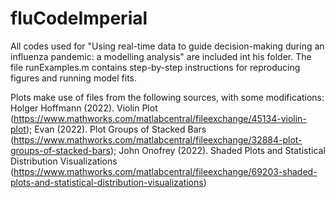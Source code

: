 # fluCodeImperial
All codes used for "Using real-time data to guide decision-making during an influenza pandemic: a modelling analysis" are included int his folder. The file runExamples.m contains step-by-step instructions for reproducing figures and running model fits.

Plots make use of files from the following sources, with some modifications:
Holger Hoffmann (2022). Violin Plot (https://www.mathworks.com/matlabcentral/fileexchange/45134-violin-plot);
Evan (2022). Plot Groups of Stacked Bars (https://www.mathworks.com/matlabcentral/fileexchange/32884-plot-groups-of-stacked-bars);
John Onofrey (2022). Shaded Plots and Statistical Distribution Visualizations (https://www.mathworks.com/matlabcentral/fileexchange/69203-shaded-plots-and-statistical-distribution-visualizations)
